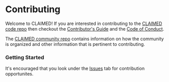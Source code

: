 <!--
{% comment %}
Copyright 2018-2022 IBM

Licensed under the Apache License, Version 2.0 (the "License");
you may not use this file except in compliance with the License.
You may obtain a copy of the License at

http://www.apache.org/licenses/LICENSE-2.0

Unless required by applicable law or agreed to in writing, software
distributed under the License is distributed on an "AS IS" BASIS,
WITHOUT WARRANTIES OR CONDITIONS OF ANY KIND, either express or implied.
See the License for the specific language governing permissions and
limitations under the License.
{% endcomment %}
-->

# Contributing

Welcome to CLAIMED! If you are interested in contributing to the [CLAIMED code repo](README.md)
then checkout the [Contributor's Guide]([https://github.com/elyra-ai/community/blob/master/contributing.md](https://github.com/claimed-framework/component-library/blob/master/CONTRIBUTING.md)) and 
the [Code of Conduct]([https://github.com/elyra-ai/community/blob/master/code-of-conduct.md](https://github.com/claimed-framework/component-library/blob/master/CODE_OF_CONDUCT.md)). 

The [CLAIMED community repo]([https://github.com/elyra-ai/community](https://github.com/claimed-framework/community)) contains information on how the community
is organized and other information that is pertinent to contributing.

### Getting Started

It's encouraged that you look under the [Issues]([https://github.com/IBM/claimed/issues](https://github.com/claimed-framework/component-library/issues)) tab for contribution opportunites.
